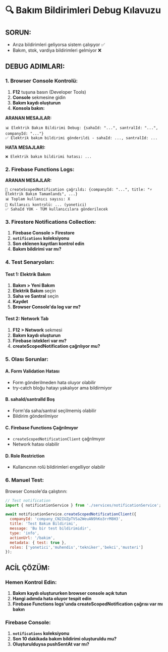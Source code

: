 # 🔍 Bakım Bildirimleri Debug Kılavuzu

## SORUN:
- Arıza bildirimleri geliyorsa sistem çalışıyor ✅
- Bakım, stok, vardiya bildirimleri gelmiyor ❌

## DEBUG ADIMLARI:

### 1. Browser Console Kontrolü:
1. **F12** tuşuna basın (Developer Tools)
2. **Console** sekmesine gidin
3. **Bakım kaydı oluşturun**
4. **Konsola bakın:**

**ARANAN MESAJLAR:**
```
📊 Elektrik Bakım Bildirimi Debug: {sahaId: "...", santralId: "...", companyId: "..."}
✅ Elektrik bakım bildirimi gönderildi - sahaId: ..., santralId: ...
```

**HATA MESAJLARI:**
```
❌ Elektrik bakım bildirimi hatası: ...
```

### 2. Firebase Functions Logs:
**ARANAN MESAJLAR:**
```
🔔 createScopedNotification çağrıldı: {companyId: "...", title: "⚡ Elektrik Bakım Tamamlandı", ...}
📊 Toplam kullanıcı sayısı: X
👤 Kullanıcı kontrolü: ... (yonetici)
✅ SahaId YOK - TÜM kullanıcılara gönderilecek
```

### 3. Firestore Notifications Collection:
1. **Firebase Console > Firestore**
2. **`notifications` koleksiyonu**
3. **Son eklenen kayıtları kontrol edin**
4. **Bakım bildirimi var mı?**

### 4. Test Senaryoları:

#### Test 1: Elektrik Bakım
1. **Bakım > Yeni Bakım**
2. **Elektrik Bakım** seçin
3. **Saha ve Santral** seçin
4. **Kaydet**
5. **Browser Console'da log var mı?**

#### Test 2: Network Tab
1. **F12 > Network** sekmesi
2. **Bakım kaydı oluşturun**
3. **Firebase istekleri var mı?**
4. **createScopedNotification çağrılıyor mu?**

### 5. Olası Sorunlar:

#### A. Form Validation Hatası
- Form gönderilmeden hata oluyor olabilir
- try-catch bloğu hatayı yakalıyor ama bildirmiyor

#### B. sahaId/santralId Boş
- Form'da saha/santral seçilmemiş olabilir
- Bildirim gönderilmiyor

#### C. Firebase Functions Çağrılmıyor
- `createScopedNotificationClient` çağrılmıyor
- Network hatası olabilir

#### D. Role Restriction
- Kullanıcının rolü bildirimleri engelliyor olabilir

### 6. Manuel Test:

Browser Console'da çalıştırın:
```javascript
// Test notification
import { notificationService } from './services/notificationService';

await notificationService.createScopedNotificationClient({
  companyId: 'company_CN2IUZpTVSa2WeuAN9hKo3rrM8H3',
  title: 'Test Bakım Bildirimi',
  message: 'Bu bir test bildirimidir',
  type: 'info',
  actionUrl: '/bakim',
  metadata: { test: true },
  roles: ['yonetici','muhendis','tekniker','bekci','musteri']
});
```

## ACİL ÇÖZÜM:

### Hemen Kontrol Edin:
1. **Bakım kaydı oluştururken browser console açık tutun**
2. **Hangi adımda hata oluyor tespit edin**
3. **Firebase Functions logs'unda createScopedNotification çağrısı var mı bakın**

### Firebase Console:
1. **`notifications` koleksiyonu**
2. **Son 10 dakikada bakım bildirimi oluşturuldu mu?**
3. **Oluşturulduysa pushSentAt var mı?**
